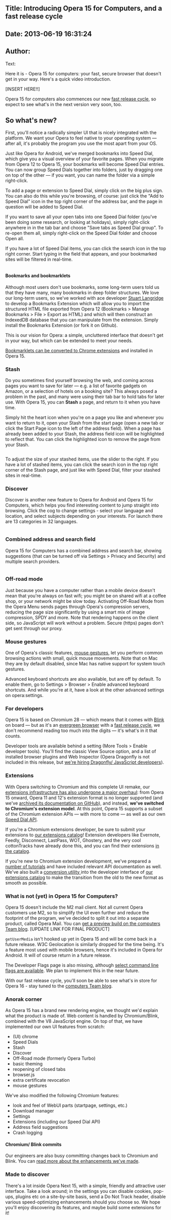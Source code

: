 Title: Introducing Opera 15 for Computers, and a fast release cycle
----
Date: 2013-06-19 16:31:24
----
Author: 
----
Text:

<p>Here it is - Opera 15 for computers: your fast, secure browser that doesn&#39;t get in your way. Here&#39;s a quick video introduction.</p> [INSERT HERE!!]
<p>Opera 15 for computers also commences our new <a href="http://my.opera.com/desktopteam/blog/opera-features-and-release-cycle">fast release cycle</a>, so expect to see what&#39;s in the next version very soon, too.</p>
<h2>So what&#39;s new?</h2>
<p>First, you&#39;ll notice a radically simpler UI that is nicely integrated with the platform. We want your Opera to feel native to your operating system — after all, it&#39;s probably the program you use the most apart from your OS.</p>

<p>Just like Opera for Android, we&#39;ve merged bookmarks into Speed Dial, which give you a visual overview of your favorite pages. When you migrate from Opera 12 to Opera 15, your bookmarks will become Speed Dial entries. You can now group Speed Dials together into folders, just by dragging one on top of the other — if you want, you can name the folder via a simple right-click.</p>
<p>To add a page or extension to Speed Dial, simply click on the big plus sign. You can also do this while you&#39;re browsing, of course: just click the &quot;Add to Speed Dial&quot; icon in the top right  corner of the address bar, and the page in question will be added to Speed Dial.</p>

<p>If you want to save all your open tabs into one Speed Dial folder (you&#39;ve been doing some research, or looking at holidays), simply right-click anywhere in in the tab bar and choose &quot;Save tabs as Speed Dial group&quot;. To re-open them all, simply right-click on the Speed Dial folder and choose Open all.</p>
<p>If you have a lot of Speed Dial items, you can click the search icon in the top right corner. Start typing in the field that appears, and your bookmarked sites will be filtered in real-time.</p>

<span class='imgcenter'><img alt='' src='http://files.myopera.com/brucelawson/blog/add-to-speed-dial.png' /></span> 

<h4>Bookmarks and bookmarklets</h4>

<p>Although most users don&#39;t use bookmarks, some long-term users told us that they have many, many bookmarks in deep folder structures. We love our long-term users, so we&#39;ve worked with ace developer <a href="http://kryogenix.org/">Stuart Langridge</a> to develop a  Bookmarks Extension which will allow you to import the structured HTML file exported from Opera 12 (Bookmarks &gt; Manage Bookmarks &gt; File &gt; Export as HTML) and which will then construct an IndexedDB database that you can manipulate from the extension. Simply install the  Bookmarks Extension (or fork it on Github).</p>
<p>This is our vision for Opera: a simple, uncluttered interface that doesn&#39;t get in your way, but which can be extended to meet your needs.</p>
<p><a href="http://sandbox.self.li/bookmarklet-to-extension/">Bookmarklets can be converted to Chrome extensions</a> and installed in Opera 15.</p>

<h3>Stash</h3>

<p>Do you sometimes find yourself browsing the web, and coming across pages you want to save for later — e.g. a list of favorite gadgets on Amazon, or a selection of hotels on a booking site? This always posed a problem in the past, and many were using their tab bar to hold tabs for later use. With Opera 15, you can <strong>Stash</strong> a page, and return to it when you have time.</p>
<p>Simply hit the heart icon when you&#39;re on a page you like and whenever you want to return to it, open your Stash from the start page (open a new tab or click the Start Page icon to the left of the address field). When a page has already been added to your Stash, the address field icon will be highlighted to reflect that. You can click the highlighted icon to remove the page from your Stash.</p><span class='imgcenter'><img alt='' src='http://files.myopera.com/brucelawson/blog/stash.png' /></span>

<p>To adjust the size of your stashed items, use the slider to the right. If you have a lot of stashed items, you can click the search icon in the top right corner of the Stash page, and just like with Speed Dial, filter your stashed sites in real-time.</p>

<h3>Discover</h3>

<p>Discover is another new feature to Opera for Android and Opera 15 for Computers, which helps you find interesting content to jump straight into browsing. Click the cog to change settings - select your language and location, and select subjects depending on your interests. For launch there are 13 categories in 32 languages.</p><span class='imgcenter'><img alt='' src='http://files.myopera.com/brucelawson/blog/discover.png' /></span> 

<h3>Combined address and search field</h3>

<p>Opera 15 for Computers has a combined address and search bar, showing suggestions (that can be turned off via Settings &gt; Privacy and Security) and multiple search providers.</p><span class='imgcenter'><img alt='' src='http://files.myopera.com/brucelawson/blog/smartbox.png' /></span>  

<h3>Off-road mode</h3>

<p>Just because you have a computer rather than a mobile device doesn&#39;t mean that you&#39;re always on fast wifi; you might be on shared wifi at a coffee shop, or your network might be slow today. Activating Off-Road Mode from the Opera Menu sends pages through Opera&#39;s compression servers, reducing the page size significantly by using a smart mix of image compression, SPDY and more. Note that rendering happens on the client side, so JavaScript will work without a problem. Secure (https) pages don&#39;t get sent through our proxy.</p>

<h3>Mouse gestures</h3>

<p>One of Opera&#39;s classic features, <a href="http://www.opera.com/help/tutorials/gestures/">mouse gestures</a>, let you perform common browsing actions with small, quick mouse movements. Note that on Mac they are by default disabled, since Mac has native support for system touch gestures.</p>
<p>Advanced keyboard shortcuts are also available, but are off by default. To enable them, go to Settings &gt; Browser &gt; Enable advanced keyboard shortcuts. And while you&#39;re at it, have a look at the other advanced settings on opera:settings.</p>

<h3>For developers</h3>

<p>Opera 15 is based on Chromium 28 — which means that it comes with <a href="http://www.chromium.org/blink">Blink</a> on board — but as it&#39;s an <a href="http://www.yetihq.com/blog/evergreen-web-browser/">evergreen browser</a> with a <a href="http://my.opera.com/computersteam/blog/opera-features-and-release-cycle" target="_blank">fast release cycle</a>, we don&#39;t recommend reading too much into the digits — it&#39;s what&#39;s in it that counts.</p>


<p>Developer tools are available behind a setting (More Tools &gt; Enable developer tools). You&#39;ll find the classic View Source option, and a list of installed browser plugins and Web Inspector (Opera Dragonfly is not included in this release, but <a href="http://business.opera.com/company/jobs/opening/372/">we&#39;re hiring Dragonfly/ JavaScript developers</a>).</p>

<h3 id="extensions">Extensions</h3>
<p>With Opera switching to Chromium and this complete UI remake, our <a href="http://dev.opera.com/articles/view/major-changes-in-operas-extensions-infrastructure/" target="_blank">extensions infrastructure has also undergone a major overhaul</a>: from Opera 15 onward, Opera 11 and 12&#39;s extension format is no longer supported (and we&#39;ve <a href="https://github.com/operasoftware/operaextensions.js/tree/master/docs">archived its documentation on GitHub</a>), and instead, <strong>we&#39;ve switched to Chromium&#39;s extension model</strong>. At this point, Opera 15 supports a subset of the Chromium extension APIs — with more to come — as well as our own <a href="http://dev.opera.com/extension-docs/tut_sd_extensions.html">Speed Dial API</a>.</p>
<p>If you&#39;re a Chromium extensions developer, be sure to submit your extensions to <a href="http://addons.opera.com/extensions/">our extensions catalog</a>! Extension developers like Evernote, Feedly, Disconnect, LastPass, WOT, Ghostery, and the very cool cottonTracks have already done this, and you can find their extensions <a href="https://addons.opera.com/en/extensions/">in the catalog</a>.</p>
<p>If you&#39;re new to Chromium extension development, we&#39;ve prepared a <a href="http://dev.opera.com/extension-docs/">number of tutorials</a> and have included relevant API documentation as well. We&#39;ve also built a <a href="https://github.com/operasoftware/oex2nex" target="_blank">conversion utility </a>into the developer interface of <a href="http://addons.opera.com/extensions/">our extensions catalog</a> to make the transition from the old to the new format as smooth as possible.</p>

<h3>What is not (yet) in Opera 15 for Computers?</h3>

<p>Opera 15 doesn&#39;t include the M2 mail client. Not all current Opera customers use M2, so to simplify the UI even further and reduce the footprint of the program, we&#39;ve decided to split it out into a separate product, called Opera Mail. You can <a href="http://my.opera.com/desktopteam/blog/opera-next-15-0-released/">get a preview build on the computers Team blog</a>. [UPDATE LINK FOR FINAL PRODUCT]</p>

<p><code>getUserMedia</code> isn&#39;t hooked up yet in Opera 15 and will be come back in a future release. W3C Geolocation is similarly dropped for the time being. It&#39;s a feature most used with mobile browsers, hence it&#39;s included in Opera  for Android. It will of course return in a future release.</p>
<p>The Developer Flags page is also  missing, although <a href="http://www.chromium.org/developers/how-tos/run-chromium-with-flags">select command line flags are available</a>. We plan to implement this in the near future.</p>
<p>With our fast release cycle, you&#39;ll soon be able to see what&#39;s in store for Opera 16 - stay tuned to the <a href="http://my.opera.com/desktopteam/blog/">computers Team blog</a>.</p>





<h3>Anorak corner</h3>

<p>As Opera 15 has a brand new rendering engine, we thought we&#39;d explain what the product is made of. Web content is handled by Chromium/Blink, combined with the V8 JavaScript engine. On top of that, we have implemented our own UI features from scratch:</p>
<ul> 
<li>(UI) chrome</li>
<li>Speed Dials</li>
<li>Stash</li>
<li>Discover</li>
<li>Off-Road mode (formerly Opera Turbo)</li>
<li>basic theming</li>
<li>reopening of closed tabs</li>
<li>browser.js</li>
<li>extra certificate revocation</li>
<li>mouse gestures</li>
</ul>
 
<p>We&#39;ve also modified the following Chromium features:</p>

<ul>
<li>look and feel of WebUI parts (startpage, settings, etc.)</li>
<li>Download manager</li>
<li>Settings</li>
<li>Extensions (including our Speed Dial API)</li>
<li>Address field suggestions</li>
<li>Crash logging</li>
</ul>
 
<h4>Chromium/ Blink commits</h4>

<p>Our engineers are also busy committing changes back to Chromium and Blink. You can <a href="http://operasoftware.github.io/upstreamtools/">read more about the enhancements we&#39;ve made</a>.</p>
<h3>Made to discover</h3>

<p>There&#39;s a lot inside Opera Next 15, with a simple, friendly and attractive user interface. Take a look around; in the settings you can disable cookies, pop-ups, plugins etc on a site-by-site basis, send a Do Not Track header, disable various speed-optimizing enhancements should you choose so. We hope you&#39;ll enjoy discovering its features, and maybe build some extensions for it!</p>
